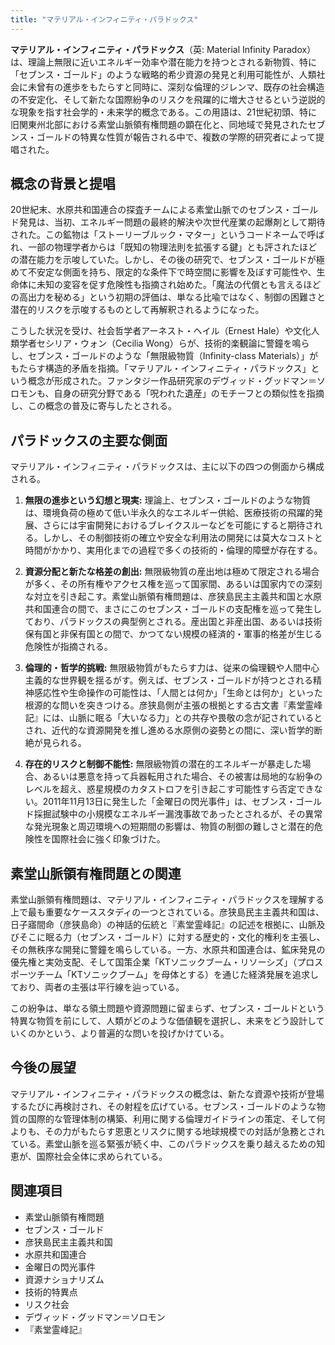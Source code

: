 ```yaml
---
title: "マテリアル・インフィニティ・パラドックス"
---
```


**マテリアル・インフィニティ・パラドックス**（英: Material Infinity Paradox）は、理論上無限に近いエネルギー効率や潜在能力を持つとされる新物質、特に「セブンス・ゴールド」のような戦略的希少資源の発見と利用可能性が、人類社会に未曾有の進歩をもたらすと同時に、深刻な倫理的ジレンマ、既存の社会構造の不安定化、そして新たな国際紛争のリスクを飛躍的に増大させるという逆説的な現象を指す社会学的・未来学的概念である。この用語は、21世紀初頭、特に旧関東州北部における素堂山脈領有権問題の顕在化と、同地域で発見されたセブンス・ゴールドの特異な性質が報告される中で、複数の学際的研究者によって提唱された。

## 概念の背景と提唱

20世紀末、水原共和国連合の探査チームによる素堂山脈でのセブンス・ゴールド発見は、当初、エネルギー問題の最終的解決や次世代産業の起爆剤として期待された。この鉱物は「ストーリーブルック・マター」というコードネームで呼ばれ、一部の物理学者からは「既知の物理法則を拡張する鍵」とも評されたほどの潜在能力を示唆していた。しかし、その後の研究で、セブンス・ゴールドが極めて不安定な側面を持ち、限定的な条件下で時空間に影響を及ぼす可能性や、生命体に未知の変容を促す危険性も指摘され始めた。「魔法の代償とも言えるほどの高出力を秘める」という初期の評価は、単なる比喩ではなく、制御の困難さと潜在的リスクを示唆するものとして再解釈されるようになった。

こうした状況を受け、社会哲学者アーネスト・ヘイル（Ernest Hale）や文化人類学者セシリア・ウォン（Cecilia Wong）らが、技術的楽観論に警鐘を鳴らし、セブンス・ゴールドのような「無限級物質（Infinity-class Materials）」がもたらす構造的矛盾を指摘。「マテリアル・インフィニティ・パラドックス」という概念が形成された。ファンタジー作品研究家のデヴィッド・グッドマン＝ソロモンも、自身の研究分野である「呪われた遺産」のモチーフとの類似性を指摘し、この概念の普及に寄与したとされる。

## パラドックスの主要な側面

マテリアル・インフィニティ・パラドックスは、主に以下の四つの側面から構成される。

1.  **無限の進歩という幻想と現実:**
    理論上、セブンス・ゴールドのような物質は、環境負荷の極めて低い半永久的なエネルギー供給、医療技術の飛躍的発展、さらには宇宙開発におけるブレイクスルーなどを可能にすると期待される。しかし、その制御技術の確立や安全な利用法の開発には莫大なコストと時間がかかり、実用化までの過程で多くの技術的・倫理的障壁が存在する。

2.  **資源分配と新たな格差の創出:**
    無限級物質の産出地は極めて限定される場合が多く、その所有権やアクセス権を巡って国家間、あるいは国家内での深刻な対立を引き起こす。素堂山脈領有権問題は、彦狭島民主主義共和国と水原共和国連合の間で、まさにこのセブンス・ゴールドの支配権を巡って発生しており、パラドックスの典型例とされる。産出国と非産出国、あるいは技術保有国と非保有国との間で、かつてない規模の経済的・軍事的格差が生じる危険性が指摘される。

3.  **倫理的・哲学的挑戦:**
    無限級物質がもたらす力は、従来の倫理観や人間中心主義的な世界観を揺るがす。例えば、セブンス・ゴールドが持つとされる精神感応性や生命操作の可能性は、「人間とは何か」「生命とは何か」といった根源的な問いを突きつける。彦狭島側が主張の根拠とする古文書『素堂霊峰記』には、山脈に眠る「大いなる力」との共存や畏敬の念が記されているとされ、近代的な資源開発を推し進める水原側の姿勢との間に、深い哲学的断絶が見られる。

4.  **存在的リスクと制御不能性:**
    無限級物質の潜在的エネルギーが暴走した場合、あるいは悪意を持って兵器転用された場合、その被害は局地的な紛争のレベルを超え、惑星規模のカタストロフを引き起こす可能性すら否定できない。2011年11月13日に発生した「金曜日の閃光事件」は、セブンス・ゴールド採掘試験中の小規模なエネルギー漏洩事故であったとされるが、その異常な発光現象と周辺環境への短期間の影響は、物質の制御の難しさと潜在的危険性を国際社会に強く印象づけた。

## 素堂山脈領有権問題との関連

素堂山脈領有権問題は、マテリアル・インフィニティ・パラドックスを理解する上で最も重要なケーススタディの一つとされている。彦狭島民主主義共和国は、日子寤間命（彦狭島命）の神話的伝統と『素堂霊峰記』の記述を根拠に、山脈及びそこに眠る力（セブンス・ゴールド）に対する歴史的・文化的権利を主張し、その無秩序な開発に警鐘を鳴らしている。一方、水原共和国連合は、鉱床発見の優先権と実効支配、そして国策企業「KTソニックブーム・リソーシズ」（プロスポーツチーム「KTソニックブーム」を母体とする）を通じた経済発展を追求しており、両者の主張は平行線を辿っている。

この紛争は、単なる領土問題や資源問題に留まらず、セブンス・ゴールドという特異な物質を前にして、人類がどのような価値観を選択し、未来をどう設計していくのかという、より普遍的な問いを投げかけている。

## 今後の展望

マテリアル・インフィニティ・パラドックスの概念は、新たな資源や技術が登場するたびに再検討され、その射程を広げている。セブンス・ゴールドのような物質の国際的な管理体制の構築、利用に関する倫理ガイドラインの策定、そして何よりも、その力がもたらす恩恵とリスクに関する地球規模での対話が急務とされている。素堂山脈を巡る緊張が続く中、このパラドックスを乗り越えるための知恵が、国際社会全体に求められている。

## 関連項目
*   素堂山脈領有権問題
*   セブンス・ゴールド
*   彦狭島民主主義共和国
*   水原共和国連合
*   金曜日の閃光事件
*   資源ナショナリズム
*   技術的特異点
*   リスク社会
*   デヴィッド・グッドマン＝ソロモン
*   『素堂霊峰記』